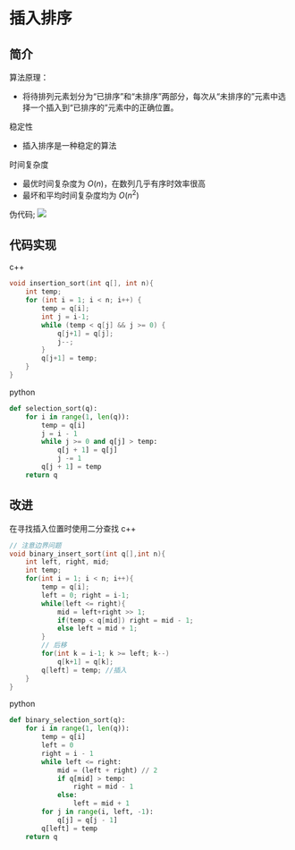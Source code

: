 # 插入排序
## 简介
算法原理：
- 将待排列元素划分为“已排序”和“未排序”两部分，每次从“未排序的”元素中选择一个插入到“已排序的”元素中的正确位置。

稳定性
- 插入排序是一种稳定的算法

时间复杂度
- 最优时间复杂度为 $O(n)$，在数列几乎有序时效率很高
- 最坏和平均时间复杂度均为 $O(n^{2})$

伪代码;
![](\images/3.png)

## 代码实现
c++
```cpp
void insertion_sort(int q[], int n){
    int temp;
    for (int i = 1; i < n; i++) {
        temp = q[i];
        int j = i-1;
        while (temp < q[j] && j >= 0) {
            q[j+1] = q[j];
            j--;
        }
        q[j+1] = temp; 
    }
}
```

python
```python
def selection_sort(q):
    for i in range(1, len(q)):
        temp = q[i]
        j = i - 1
        while j >= 0 and q[j] > temp:
            q[j + 1] = q[j]
            j -= 1
        q[j + 1] = temp
    return q
```

## 改进
在寻找插入位置时使用二分查找
c++
```cpp
// 注意边界问题
void binary_insert_sort(int q[],int n){
    int left, right, mid;
    int temp;
    for(int i = 1; i < n; i++){
        temp = q[i];
        left = 0; right = i-1;
        while(left <= right){
            mid = left+right >> 1;
            if(temp < q[mid]) right = mid - 1;
            else left = mid + 1;
        }
        // 后移
        for(int k = i-1; k >= left; k--)
            q[k+1] = q[k];
        q[left] = temp; //插入
    }
}
```

python
```python
def binary_selection_sort(q):
    for i in range(1, len(q)):
        temp = q[i]
        left = 0
        right = i - 1
        while left <= right:
            mid = (left + right) // 2
            if q[mid] > temp:
                right = mid - 1
            else:
                left = mid + 1
        for j in range(i, left, -1):
            q[j] = q[j - 1]
        q[left] = temp
    return q
```
